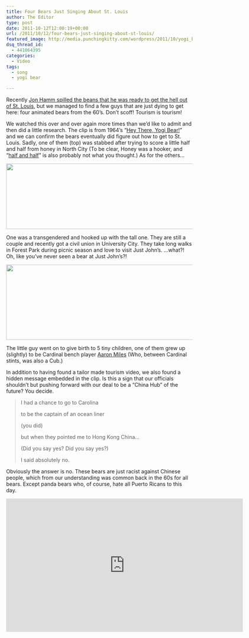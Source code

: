 ```yaml
---
title: Four Bears Just Singing About St. Louis
author: The Editor
type: post
date: 2011-10-12T12:00:19+00:00
url: /2011/10/12/four-bears-just-singing-about-st-louis/
featured_image: http://media.punchingkitty.com/wordpress/2011/10/yogi_bear_stlouis_3.jpg
dsq_thread_id:
  - 441064395
categories:
  - Video
tags:
  - song
  - yogi bear

---
```

Recently <a href="http://punchingkitty.com/2011/10/07/jon-hamm-thinks-st-louis-kinda-sucks/" target="_blank">Jon Hamm spilled the beans that he was ready to get the hell out of St. Louis</a>, but we managed to find a few guys that are just dying to get here: four animated bears from the 60&#8217;s. Don&#8217;t scoff! Tourism is tourism!

We watched this over and over again more times than we&#8217;d like to admit and then did a little research. The clip is from 1964&#8217;s &#8220;<a href="http://en.wikipedia.org/wiki/Hey_There,_It's_Yogi_Bear!" target="_blank">Hey There, Yogi Bear!</a>&#8221; and we can confirm the bears eventually did figure out how to get to St. Louis. Sadly, one of them (top) was stabbed after trying to score a little half and half from honey in North City (To be clear, Honey was a hooker, and &#8220;<a href="http://www.urbandictionary.com/define.php?term=half+and+half" target="_blank">half and half</a>&#8221; is also probably not what you thought.) As for the others&#8230;

[<img class="aligncenter size-full wp-image-10847" title="yogi_bear_stlouis_2-1" src="http://media.punchingkitty.com/wordpress/2011/10/yogi_bear_stlouis_2-1.jpg" alt="" width="565" height="177" />][1]

One was a transgendered and hooked up with the tall one. They are still a couple and recently got a civil union in University City. They take long walks in Forest Park during picnic season and love to visit Just John&#8217;s. &#8230;what?! Oh, like you&#8217;ve never seen a bear at Just John&#8217;s?!

[<img class="aligncenter size-full wp-image-10849" title="yogi_bear_stlouis_4" src="http://media.punchingkitty.com/wordpress/2011/10/yogi_bear_stlouis_4.jpg" alt="" width="566" height="203" />][2]

The little guy went on to give birth to 5 tiny children, one of them grew up (slightly) to be Cardinal bench player <a href="http://punchingkitty.com/search/?query=aaron+miles" target="_blank">Aaron Miles</a> (Who, between Cardinal stints, was also a Cub.)

In addition to having found a tailor made tourism video, we also found a hidden message embedded in the clip. Is this a sign that our officials shouldn&#8217;t but pushing forward with our deal to be a &#8220;China Hub&#8221; of the future? You decide.

> I had a chance to go to Carolina
> 
> to be the captain of an ocean liner
> 
> (you did)
> 
> but when they pointed me to Hong Kong China&#8230;
> 
> (Did you say yes? Did you say yes?)
> 
> I said absolutely no.

Obviously the answer is no. These bears are just racist against Chinese people, which from our understanding was common back in the 60s for all bears. Except panda bears who, of course, hate all Puerto Ricans to this day.

<div class="embed-vimeo" style="text-align: center;">
  <iframe src="https://player.vimeo.com/video/30416412" width="640" height="360" frameborder="0" webkitallowfullscreen mozallowfullscreen allowfullscreen></iframe>
</div>

 [1]: http://media.punchingkitty.com/wordpress/2011/10/yogi_bear_stlouis_2-1.jpg
 [2]: http://media.punchingkitty.com/wordpress/2011/10/yogi_bear_stlouis_4.jpg